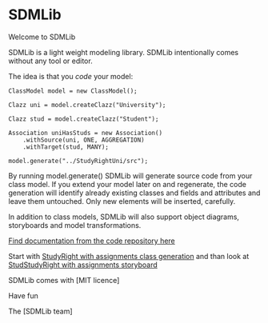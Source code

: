 SDMLib
======

Welcome to SDMLib

SDMLib is a light weight modeling library. SDMLib intentionally comes without any tool or editor. 

The idea is that you _code_ your model: 

    ClassModel model = new ClassModel();

    Clazz uni = model.createClazz("University");

    Clazz stud = model.createClazz("Student");

    Association uniHasStuds = new Association()
        .withSource(uni, ONE, AGGREGATION)
        .withTarget(stud, MANY);

    model.generate("../StudyRightUni/src");

By running model.generate() SDMLib will generate source code from your class model. 
If you extend your model later on and regenerate, the code generation will identify 
already existing classes and fields and attributes and leave them untouched. Only new 
elements will be inserted, carefully. 

In addition to class models, SDMLib will also support object diagrams, storyboards and model transformations. 

[Find documentation from the code repository here](https://rawgit.com/fujaba/SDMLib/master/doc/index.html)

Start with [StudyRight with assignments class generation](https://rawgit.com/fujaba/SDMLib/master/doc/StudyRight%20with%20assignments%20class%20generation.html)
and than look at [StudStudyRight with assignments storyboard](https://rawgit.com/fujaba/SDMLib/master/doc/StudyRight%20with%20assignments%20storyboard.html)

SDMLib comes with [MIT licence]

Have fun 

The [SDMLib team]
